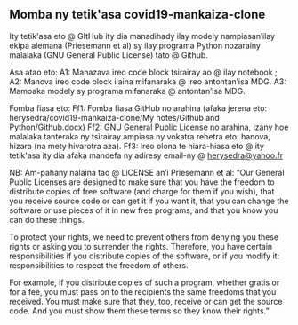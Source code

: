 
## Momba ny tetik'asa covid19-mankaiza-clone

Ity tetik'asa eto @ GItHub ity dia manadihady ilay modely nampiasan’ilay ekipa alemana 
(Priesemann et al) sy ilay programa Python nozarainy malalaka (GNU General Public License) tato @ Github.

Asa atao eto:
A1: Manazava ireo code block tsirairay ao @ ilay notebook ;
A2: Manova ireo code block ilaina mifanaraka @ ireo antontan’isa MDG.
A3: Mamoaka modely sy programa mifanaraka @ antontan’isa MDG.

Fomba fiasa eto:
Ff1: Fomba fiasa GitHub no arahina (afaka jerena eto: herysedra/covid19-mankaiza-clone/My notes/Github and Python/Github.docx)
Ff2: GNU General Public License no arahina, izany hoe malalaka tanteraka ny tsirairay ampiasa ny vokatra rehetra eto: hanova, hizara (na mety hivarotra aza).
Ff3: Ireo olona te hiara-hiasa eto @ ity tetik'asa ity dia afaka mandefa ny adiresy email-ny @ herysedra@yahoo.fr
 
NB: Am-pahany nalaina tao @ LiCENSE an’i Priesemann et al:
“Our General Public Licenses are designed to make sure that you have the freedom to distribute copies of free software 
(and charge for them if you wish), that you receive source code or can get it if you want it, that you can change 
the software or use pieces of it in new free programs, and that you know you can do these things.

To protect your rights, we need to prevent others from denying you these rights or asking you to surrender the rights. 
Therefore, you have certain responsibilities if you distribute copies of the software, or if you modify it: 
responsibilities to respect the freedom of others. 

For example, if you distribute copies of such a program, whether gratis or for a fee, you must pass on to the recipients 
the same freedoms that you received. You must make sure that they, too, receive or can get the source code. And you must 
show them these terms so they know their rights.”

